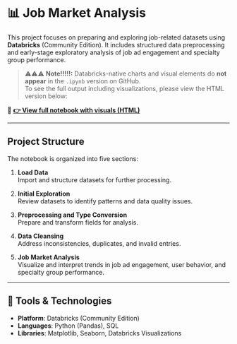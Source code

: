 # 📊 Job Market Analysis

This project focuses on preparing and exploring job-related datasets using **Databricks** (Community Edition). It includes structured data preprocessing and early-stage exploratory analysis of job ad engagement and specialty group performance.

> ⚠️⚠️⚠️ **Note!!!!!:** Databricks-native charts and visual elements do **not appear** in the `.ipynb` version on GitHub.  
> To see the full output including visualizations, please view the HTML version below:

🔗 **[👉 View full notebook with visuals (HTML)](https://zoislan.github.io/Job-Market-Analysis-Databricks/job-market-analysis.html)**

---

## Project Structure

The notebook is organized into five sections:

1. **Load Data**  
   Import and structure datasets for further processing.

2. **Initial Exploration**  
   Review datasets to identify patterns and data quality issues.

3. **Preprocessing and Type Conversion**  
   Prepare and transform fields for analysis.

4. **Data Cleansing**  
   Address inconsistencies, duplicates, and invalid entries.

5. **Job Market Analysis**  
   Visualize and interpret trends in job ad engagement, user behavior, and specialty group performance.

---

## 🔧 Tools & Technologies

- **Platform**: Databricks (Community Edition)
- **Languages**: Python (Pandas), SQL
- **Libraries**: Matplotlib, Seaborn, Databricks Visualizations

